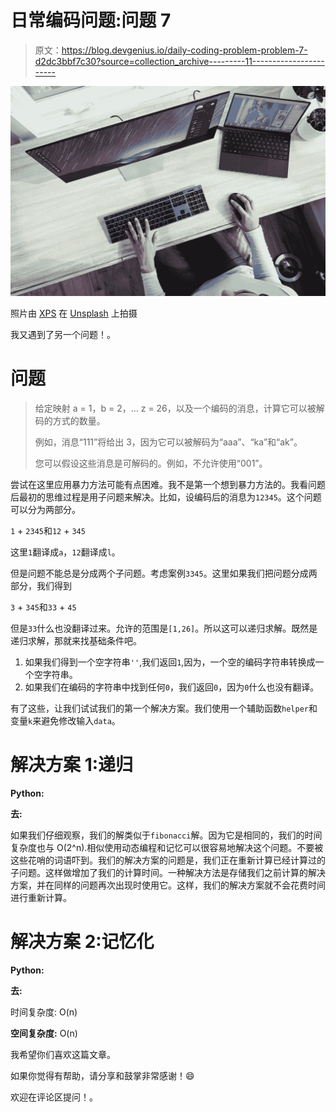 # 日常编码问题:问题 7

> 原文：<https://blog.devgenius.io/daily-coding-problem-problem-7-d2dc3bbf7c30?source=collection_archive---------11----------------------->

![](img/c9bda24ea440a6681b7525087fe47bb1.png)

照片由 [XPS](https://unsplash.com/@xps?utm_source=unsplash&utm_medium=referral&utm_content=creditCopyText) 在 [Unsplash](https://unsplash.com/t/business-work?utm_source=unsplash&utm_medium=referral&utm_content=creditCopyText) 上拍摄

我又遇到了另一个问题！。

# 问题

> 给定映射 a = 1，b = 2，… z = 26，以及一个编码的消息，计算它可以被解码的方式的数量。
> 
> 例如，消息“111”将给出 3，因为它可以被解码为“aaa”、“ka”和“ak”。
> 
> 您可以假设这些消息是可解码的。例如，不允许使用“001”。

尝试在这里应用暴力方法可能有点困难。我不是第一个想到暴力方法的。我看问题后最初的思维过程是用子问题来解决。比如，设编码后的消息为`12345`。这个问题可以分为两部分。

`1` + `2345`和`12` + `345`

这里`1`翻译成`a`，`12`翻译成`l`。

但是问题不能总是分成两个子问题。考虑案例`3345`。这里如果我们把问题分成两部分，我们得到

`3` + `345`和`33` + `45`

但是`33`什么也没翻译过来。允许的范围是`[1,26]`。所以这可以递归求解。既然是递归求解，那就来找基础条件吧。

1.  如果我们得到一个空字符串`''`,我们返回`1`,因为，一个空的编码字符串转换成一个空字符串。
2.  如果我们在编码的字符串中找到任何`0`，我们返回`0`，因为`0`什么也没有翻译。

有了这些，让我们试试我们的第一个解决方案。我们使用一个辅助函数`helper`和变量`k`来避免修改输入`data`。

# 解决方案 1:递归

**Python:**

**去:**

如果我们仔细观察，我们的解类似于`fibonacci`解。因为它是相同的，我们的时间复杂度也与 O(2^n).相似使用动态编程和记忆可以很容易地解决这个问题。不要被这些花哨的词语吓到。我们的解决方案的问题是，我们正在重新计算已经计算过的子问题。这样做增加了我们的计算时间。一种解决方法是存储我们之前计算的解决方案，并在同样的问题再次出现时使用它。这样，我们的解决方案就不会花费时间进行重新计算。

# 解决方案 2:记忆化

**Python:**

**去:**

时间复杂度: O(n)

**空间复杂度:** O(n)

我希望你们喜欢这篇文章。

如果你觉得有帮助，请分享和鼓掌非常感谢！😄

欢迎在评论区提问！。
